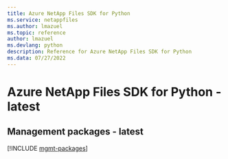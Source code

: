 ```yaml
---
title: Azure NetApp Files SDK for Python
ms.service: netappfiles
ms.author: lmazuel
ms.topic: reference
author: lmazuel
ms.devlang: python
description: Reference for Azure NetApp Files SDK for Python
ms.data: 07/27/2022
---
```

# Azure NetApp Files SDK for Python - latest

## Management packages - latest
[!INCLUDE [mgmt-packages](netapp-files-mgmt-index.md)]